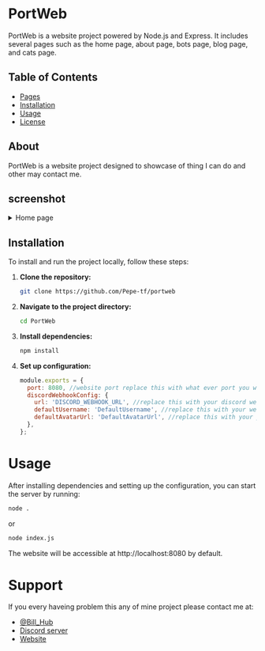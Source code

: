 # PortWeb

PortWeb is a website project powered by Node.js and Express. It includes several pages such as the home page, about page, bots page, blog page, and cats page.

## Table of Contents
- [Pages](#screenshot)
- [Installation](#installation)
- [Usage](#usage)
- [License](https://github.com/Pepe-tf/portweb/blob/main/LICENSE)

## About
PortWeb is a website project designed to showcase of thing I can do and other may contact me.

## screenshot

<details>
      <summary>
          Home page
      </summary>
      <br />
      <p align="center">
          <img src="https://github-profile-trophy.vercel.app/?username=Pepe-tf&theme=dracula" />
      </p>
      <summary>
          About page
      </summary>
      <br />
      <p align="center">
          <img src="https://github-profile-trophy.vercel.app/?username=Pepe-tf&theme=dracula" />
      </p>
      <summary>
          Bots page
      </summary>
      <br />
      <p align="center">
          <img src="https://github-profile-trophy.vercel.app/?username=Pepe-tf&theme=dracula" />
      </p>
      <summary>
          Blog page
      </summary>
      <br />
      <p align="center">
          <img src="https://github-profile-trophy.vercel.app/?username=Pepe-tf&theme=dracula" />
      </p>
      <summary>
          Cat page
      </summary>
      <br />
      <p align="center">
          <img src="https://github-profile-trophy.vercel.app/?username=Pepe-tf&theme=dracula" />
      </p>
  </details>

## Installation
To install and run the project locally, follow these steps:

1. **Clone the repository:**
   ```bash
   git clone https://github.com/Pepe-tf/portweb
   ```
2. **Navigate to the project directory:**
    ```bash
    cd PortWeb
    ```
3. **Install dependencies:**
    ```bash
    npm install
    ```
4. **Set up configuration:**
   ```javascript
   module.exports = {
     port: 8080, //website port replace this with what ever port you want.
     discordWebhookConfig: {
       url: 'DISCORD_WEBHOOK_URL', //replace this with your discord webhook.
       defaultUsername: 'DefaultUsername', //replace this with your webhook name.
       defaultAvatarUrl: 'DefaultAvatarUrl', //replace this with your profile url.
     },
   };
   ```

# Usage

After installing dependencies and setting up the configuration, you can start the server by running:

```bash
node .
```
or 
```bash
node index.js
```

The website will be accessible at http://localhost:8080 by default.

# Support
If you every haveing problem this any of mine project please contact me at: 

- [@Bill_Hub](https://discord.com/users/640512148786642947)
- [Discord server](https://discord.gg/R9DFaHACv5)
- [Website](https://zaq.billhubs.xyz)